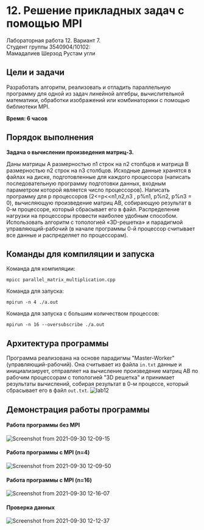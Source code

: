 # 12. Решение прикладных задач с помощью MPI
Лабораторная работа 12. Вариант 7.<br>
Студент группы 3540904/10102:<br>
Мамадалиев Шерзод Рустам угли

## Цели и задачи
Разработать алгоритм, реализовать и отладить параллельную программу для одной из задач линейной алгебры, 
вычислительной математики, обработки изображений или комбинаторики с помощью библиотеки MPI.

**Время: 6 часов**

## Порядок выполнения
**Задача о вычислении произведения матриц-3.**

Даны матрицы A размерностью n1 строк на n2 столбцов и матрица B размерностью n2 строк на n3 столбцов. Исходные данные хранятся в файлах на диске, подготовленные для каждого процессора (написать последовательную программу подготовки данных, входным параметром которой является число процессоров). Написать программу для p процессоров (2<=p<<n1,n2,n3 , p%n1, p%n2, p%n3 = 0), вычисляющую произведение матриц AB, собирающую результат в 0-м процессоре, который сбрасывает его в файл. Распределение нагрузки на процессоры провести наиболее удобным способом. Использовать алгоритм с топологией «3D-решетка» и парадигмой управляющий-рабочий (в начале программы 0-й процессор считывает все данные и распределяет по процессорам).

## Команды для компиляции и запуска
Команда для компиляции:
```
mpicc parallel_matrix_multiplication.cpp
```

Команда для запуска:
```
mpirun -n 4 ./a.out
```

Команда для запуска с большим количеством процессов:
```
mpirun -n 16 --oversubscribe ./a.out
```

## Архитектура программы
Программа реализована на основе парадигмы "Master-Worker" (управляющий-рабочий).
Она считывает из файла `in.txt` данные и инициализирует, отправляет на вычисление произведение матриц AB по рабочим процессорам с топологией "3D решетка" и принимает результаты вычислений, собирая результат в 0-м процессе, который сбрасывает его в файл `out.txt`.
![lab12](https://user-images.githubusercontent.com/32206555/135412311-b8c245cc-a172-48a4-bd86-34bb81aaafaf.png)

## Демонстрация работы программы
#### Работа программы без MPI
![Screenshot from 2021-09-30 12-09-15](https://user-images.githubusercontent.com/32206555/135423529-50f0f011-e3ce-4170-bc6a-4056e59d3569.png)

#### Работа программы c MPI (n=4)
![Screenshot from 2021-09-30 12-09-50](https://user-images.githubusercontent.com/32206555/135423556-c500a319-8085-48a9-baf0-a430feaa9602.png)

#### Работа программы c MPI (n=16)
![Screenshot from 2021-09-30 12-16-07](https://user-images.githubusercontent.com/32206555/135424744-1506e7f9-dd56-403e-bdb7-579c1a740c5f.png)

#### Проверка данных
![Screenshot from 2021-09-30 12-12-37](https://user-images.githubusercontent.com/32206555/135424101-76203486-476a-4d99-9279-aa27f212a9f0.png)

